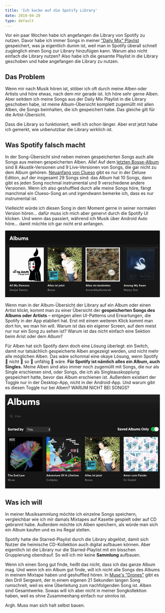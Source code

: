 ```yaml
---
title: 'Ich kacke auf die Spotify Library'
date: 2019-04-28
type: default
---
```


Vor ein paar Wochen habe ich angefangen die Library von Spotify zu nutzen. Davor habe ich immer Songs in meiner ["Daily Mix" Playlist](https://open.spotify.com/user/1121697740/playlist/5c3orjfOQtj1FlEd0ZD0kT) gespeichert, was ja eigentlich dumm ist, weil man in Spotify überall schnell zugänglich einen Song zur Library hinzufügen kann. Warum also nicht einfach die Library nutzen? Also habe ich die gesamte Playlist in die Library geschoben und habe angefangen die Library zu nutzen.

## Das Problem

Wenn mir nach Musik hören ist, stöber ich oft durch meine Alben oder Artists und höre etwas, nach dem mir gerade ist. Ich höre sehr gerne Alben. Aber seitdem ich meine Songs aus der Daily Mix Playlist in die Library geschoben habe, ist meine Album-Übersicht komplett zugemüllt mit allen Alben, die Songs beinhalten, die ich gespeichert habe. Das gleiche gilt für die Artist-Übersicht.

Dass die Library so funktioniert, weiß ich schon länger. Aber erst jetzt habe ich gemerkt, wie unbenutzbar die Library wirklich ist.

## Was Spotify falsch macht

<!-- more -->

In der Song-Übersicht sind neben meinen gespeicherten Songs auch alle Songs aus meinen gespeicherten Alben. Alle! Auf dem [letzten Bosse-Album](https://open.spotify.com/album/1xAUqAqWBUwPGRv7YJvP39) sind 8 Akustik-Versionen und 9 Live-Versionen von Songs, die gar nicht zu dem Album gehören. [Neuanfang von Clueso](https://open.spotify.com/album/6IaWqDs0ldptwVfTLhgGSK) gibt es nur in der Deluxe Edition, auf der insgesamt 29 Songs sind: das Album hat 10 Songs, dann gibt es jeden Song nochmal instrumental und 9 verschiedene andere Versionen. Wenn ich also geshuffled durch alle meine Songs höre, fängt manchmal ein Clueso-Song an und irgendwann bemerke ich, dass es nur instrumental ist.

Vielleicht würde ich diesen Song in dem Moment gerne in seiner normalen Version hören… dafür muss ich mich aber genervt durch die Spotify UI klicken. Und wenn das passiert, während ich Musik über Android Auto höre… damit möchte ich gar nicht erst anfangen.

<img src="./saved-songs-from-album.gif" />

Wenn man in der Album-Übersicht der Library auf ein Album oder einen Artist klickt, kommt man zu einer Übersicht der **gespeicherten Songs des Albums oder Artists** – entgegen allen UI-Patterns und Erwartungen, die Spotify in der App etabliert hat. Erst mit einem weiteren Klick kommt man dort hin, wo man hin will. Warum ist das ein eigener Screen, auf dem meist nur nur ein Song zu sehen ist? Warum ist das nicht einfach eine Sektion beim Arist oder dem Album?

Für Alben hat sich Spotify dann doch eine Lösung überlegt: ein Switch, damit nur tatsächlich gespeicherte Alben angezeigt werden, und nicht mehr alle möglichen Alben. Das wäre schonmal eine okaye Lösung, wenn Spotify 👏 nicht 👏 so 👏 unfähig 👏 wäre. **Für Spotify ist nämlich alles ein Album, auch Singles.** Meine Alben sind also immer noch zugemüllt mit Songs, die nur als Single erschienen sind, oder Songs, die ich als Singleauskopplung gespeichert hatte, bevor das Album erschienen ist. Außerdem existiert der Toggle nur in der Desktop-App, nicht in der Android-App. Und warum gibt es diesen Toggle nur bei Alben? WARUM NICHT BEI SONGS?

<img src="./saved-albums-only.gif" />

## Was ich will

In meiner Musiksammlung möchte ich einzelne Songs speichern, vergleichbar wie ich mir damals Mixtapes auf Kasette gespielt oder auf CD gebrannt habe. Außerdem möchte ich Alben speichern, als würde man sich ein Album kaufen und es ins Regal stellen.

Spotify hatte die Starred-Playlist durch die Library abgelöst, damit sich Nutzer die heimische CD-Kollektion auch digital aufbauen können. Aber eigentlich ist die Library nur die Starred-Playlist mit ein bisschen Gruppierung obendrauf. So will ich mir keine **Sammlung** aufbauen.

Wenn ich einen Song gut finde, heißt das nicht, dass ich das ganze Album mag. Und wenn ich ein Album gut finde, will ich nicht alle Songs des Albums in meinem Mixtape haben und geshuffled hören. In [Muse's "Drones"](https://open.spotify.com/album/2wart5Qjnvx1fd7LPdQxgJ) gibt es den Drill Sergeant, der in einem eigenen 21 Sekunden langen Song rumschreit, weil es eine Überleitung zum nachfolgenden Song ist. Alben sind Gesamtwerke. Sowas will ich aber nicht in meiner Songkollektion haben, weil es ohne Zusammenhang einfach nur sinnlos ist.

Argh. Muss man sich halt selbst bauen.
